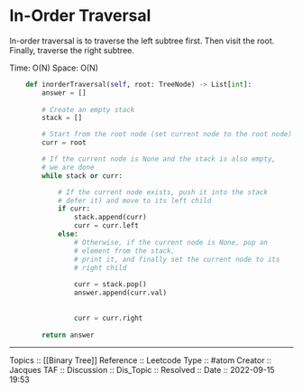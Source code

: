 # In-Order Traversal
In-order traversal is to traverse the left subtree first. Then visit the root. Finally, traverse the right subtree.

Time: O(N)
Space: O(N)

```python
    def inorderTraversal(self, root: TreeNode) -> List[int]:
        answer = []
        
        # Create an empty stack
        stack = []

        # Start from the root node (set current node to the root node)
        curr = root

        # If the current node is None and the stack is also empty,
        # we are done
        while stack or curr:

            # If the current node exists, push it into the stack 
            # defer it) and move to its left child
            if curr:
                stack.append(curr)
                curr = curr.left
            else:
                # Otherwise, if the current node is None, pop an 
                # element from the stack,
                # print it, and finally set the current node to its 
                # right child
                
                curr = stack.pop()
                answer.append(curr.val)
                
                
                curr = curr.right
        
        return answer
```

---
Topics :: [[Binary Tree]]
Reference :: Leetcode
Type :: #atom
Creator :: Jacques
TAF ::
Discussion ::
Dis_Topic :: 
Resolved ::
Date :: 2022-09-15 19:53

